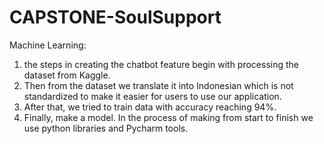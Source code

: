# CAPSTONE-SoulSupport

Machine Learning:
1. the steps in creating the chatbot feature begin with processing the dataset from Kaggle. 
2. Then from the dataset we translate it into Indonesian which is not standardized to make it easier for users to use our application.
3. After that, we tried to train data with accuracy reaching 94%.
4. Finally, make a model. In the process of making from start to finish we use python libraries and Pycharm tools.
